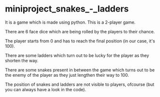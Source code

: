 # miniproject_snakes_-_ladders
It is a game which is made using python.
This is a 2-player game.

There are 6 face dice which are being rolled by the players to their chance.

The player starts from 0 and has to reach the final position (in our case, it's 100).

There are some ladders which turn out to be lucky for the player as they shorten the way.

There are some snakes present in between the game which turns out to be the enemy of the player as they just lengthen their way to 100.

The position of snakes and ladders are not visible to players, ofcourse (but you can always have a look in the code).

